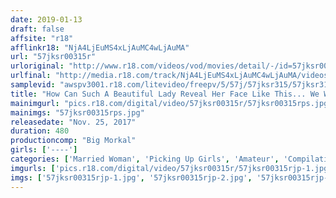 ```yaml
---
date: 2019-01-13
draft: false
affsite: "r18"
afflinkr18: "NjA4LjEuMS4xLjAuMC4wLjAuMA"
url: "57jksr00315r"
urloriginal: "http://www.r18.com/videos/vod/movies/detail/-/id=57jksr00315r"
urlfinal: "http://media.r18.com/track/NjA4LjEuMS4xLjAuMC4wLjAuMA/videos/vod/movies/detail/-/id=57jksr00315r"
samplevid: "awspv3001.r18.com/litevideo/freepv/5/57j/57jksr315/57jksr315_dmb_w.mp4"
title: "How Can Such A Beautiful Lady Reveal Her Face Like This... We Went Picking Up Girls On Vacation And Didn't Expect To Take Home Such A Prize... We Went Out To The Country And Fucked These Beautiful Amateur Married Woman Babes 32 Ladies/PREMIUM BEST/8 Hours"
mainimgurl: "pics.r18.com/digital/video/57jksr00315r/57jksr00315rps.jpg"
mainimgs: "57jksr00315rps.jpg"
releasedate: "Nov. 25, 2017"
duration: 480
productioncomp: "Big Morkal"
girls: ['----']
categories: ['Married Woman', 'Picking Up Girls', 'Amateur', 'Compilation', 'Over 4 Hours', 'Hi-Def']
imgurls: ['pics.r18.com/digital/video/57jksr00315r/57jksr00315rjp-1.jpg', 'pics.r18.com/digital/video/57jksr00315r/57jksr00315rjp-2.jpg', 'pics.r18.com/digital/video/57jksr00315r/57jksr00315rjp-3.jpg', 'pics.r18.com/digital/video/57jksr00315r/57jksr00315rjp-4.jpg', 'pics.r18.com/digital/video/57jksr00315r/57jksr00315rjp-5.jpg', 'pics.r18.com/digital/video/57jksr00315r/57jksr00315rjp-6.jpg', 'pics.r18.com/digital/video/57jksr00315r/57jksr00315rjp-7.jpg', 'pics.r18.com/digital/video/57jksr00315r/57jksr00315rjp-8.jpg', 'pics.r18.com/digital/video/57jksr00315r/57jksr00315rjp-9.jpg', 'pics.r18.com/digital/video/57jksr00315r/57jksr00315rjp-10.jpg', 'pics.r18.com/digital/video/57jksr00315r/57jksr00315rjp-11.jpg', 'pics.r18.com/digital/video/57jksr00315r/57jksr00315rjp-12.jpg', 'pics.r18.com/digital/video/57jksr00315r/57jksr00315rjp-13.jpg', 'pics.r18.com/digital/video/57jksr00315r/57jksr00315rjp-14.jpg', 'pics.r18.com/digital/video/57jksr00315r/57jksr00315rjp-15.jpg', 'pics.r18.com/digital/video/57jksr00315r/57jksr00315rjp-16.jpg', 'pics.r18.com/digital/video/57jksr00315r/57jksr00315rjp-17.jpg', 'pics.r18.com/digital/video/57jksr00315r/57jksr00315rjp-18.jpg', 'pics.r18.com/digital/video/57jksr00315r/57jksr00315rjp-19.jpg', 'pics.r18.com/digital/video/57jksr00315r/57jksr00315rjp-20.jpg']
imgs: ['57jksr00315rjp-1.jpg', '57jksr00315rjp-2.jpg', '57jksr00315rjp-3.jpg', '57jksr00315rjp-4.jpg', '57jksr00315rjp-5.jpg', '57jksr00315rjp-6.jpg', '57jksr00315rjp-7.jpg', '57jksr00315rjp-8.jpg', '57jksr00315rjp-9.jpg', '57jksr00315rjp-10.jpg', '57jksr00315rjp-11.jpg', '57jksr00315rjp-12.jpg', '57jksr00315rjp-13.jpg', '57jksr00315rjp-14.jpg', '57jksr00315rjp-15.jpg', '57jksr00315rjp-16.jpg', '57jksr00315rjp-17.jpg', '57jksr00315rjp-18.jpg', '57jksr00315rjp-19.jpg', '57jksr00315rjp-20.jpg']
---
```

